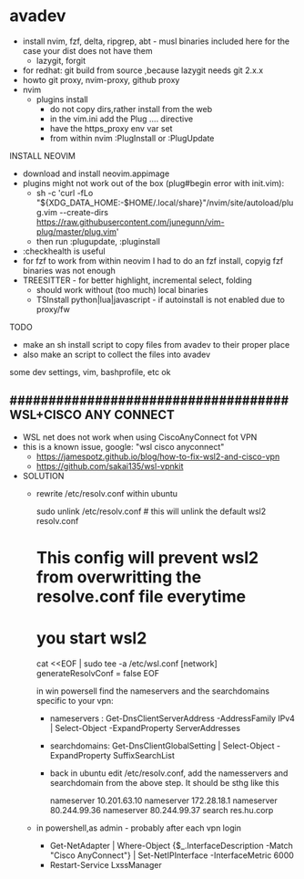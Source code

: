 # avadev

- install nvim, fzf, delta, ripgrep, abt - musl binaries included here for the case your dist does not have them
  - lazygit, forgit
- for redhat: git build from source ,because lazygit needs git 2.x.x
- howto git proxy, nvim-proxy, github proxy
- nvim
    - plugins install
        - do not copy dirs,rather install from the web
        - in the vim.ini add the Plug .... directive
        - have the https_proxy env var set
        - from within nvim :PlugInstall or :PlugUpdate

INSTALL NEOVIM
- download and install neovim.appimage 
- plugins might not work out of the box (plug#begin error with init.vim):
    - sh -c 'curl -fLo "${XDG_DATA_HOME:-$HOME/.local/share}"/nvim/site/autoload/plug.vim --create-dirs \
       https://raw.githubusercontent.com/junegunn/vim-plug/master/plug.vim'
    - then run :plugupdate, :pluginstall
- :checkhealth is useful
- for fzf to work from within neovim I had to do an fzf install, copyig fzf binaries was not enough
- TREESITTER - for better highlight, incremental select, folding
    - should work without (too much) local binaries
    - TSInstall python|lua|javascript  - if autoinstall is not enabled due to proxy/fw

TODO
- make an sh install script to copy files from avadev to their proper place
- also make an script to collect the files into avadev

some dev settings, vim, bashprofile, etc
ok

####################################
WSL+CISCO ANY CONNECT
------------------------------------
- WSL net does not work when using CiscoAnyConnect fot VPN
- this is a known issue, google: "wsl cisco anyconnect"
    - https://jamespotz.github.io/blog/how-to-fix-wsl2-and-cisco-vpn
    - https://github.com/sakai135/wsl-vpnkit
- SOLUTION
    - rewrite /etc/resolv.conf within ubuntu
        
        sudo unlink /etc/resolv.conf # this will unlink the default wsl2 resolv.conf

        # This config will prevent wsl2 from overwritting the resolve.conf file everytime
        # you start wsl2
        cat <<EOF | sudo tee -a /etc/wsl.conf
        [network]
        generateResolvConf = false
        EOF

        in win powersell find the nameservers and the searchdomains specific to your vpn:
        - nameservers :
            Get-DnsClientServerAddress -AddressFamily IPv4 | Select-Object -ExpandProperty ServerAddresses
        - searchdomains:
            Get-DnsClientGlobalSetting | Select-Object -ExpandProperty SuffixSearchList

        - back in ubuntu edit /etc/resolv.conf, add the namesservers and searchdomain from the
        above step. It should be sthg like this
         
            nameserver 10.201.63.10
            nameserver 172.28.18.1
            nameserver 80.244.99.36
            nameserver 80.244.99.37
            search res.hu.corp
    - in powershell,as admin - probably after each vpn login
        - Get-NetAdapter | Where-Object {$_.InterfaceDescription -Match "Cisco AnyConnect"} | Set-NetIPInterface -InterfaceMetric 6000
        - Restart-Service LxssManager
